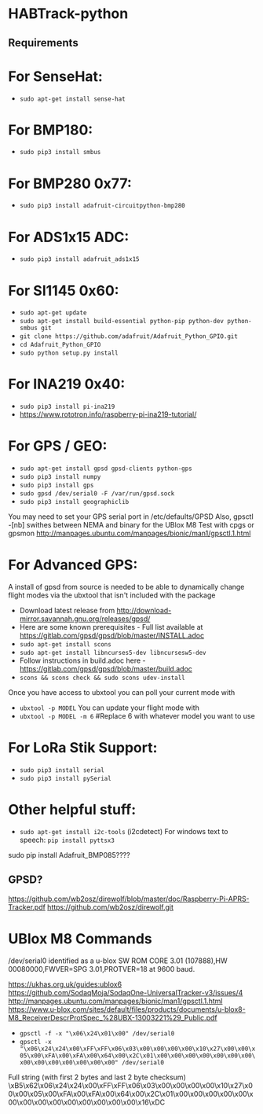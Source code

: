 # HABTrack-python

## Requirements 

# For SenseHat:
* `sudo apt-get install sense-hat`

# For BMP180:
* `sudo pip3 install smbus`

# For BMP280 0x77:
* `sudo pip3 install adafruit-circuitpython-bmp280`

# For ADS1x15 ADC:
* `sudo pip3 install adafruit_ads1x15`

# For SI1145 0x60:
* `sudo apt-get update`
* `sudo apt-get install build-essential python-pip python-dev python-smbus git`
* `git clone https://github.com/adafruit/Adafruit_Python_GPIO.git`
* `cd Adafruit_Python_GPIO`
* `sudo python setup.py install`

# For INA219 0x40:
* `sudo pip3 install pi-ina219`
* https://www.rototron.info/raspberry-pi-ina219-tutorial/

# For GPS / GEO:
* `sudo apt-get install gpsd gpsd-clients python-gps`
* `sudo pip3 install numpy`
* `sudo pip3 install gps`
* `sudo gpsd /dev/serial0 -F /var/run/gpsd.sock`
* `sudo pip3 install geographiclib`

You may need to set your GPS serial port in /etc/defaults/GPSD
Also, gpsctl -[nb] swithes between NEMA and binary for the UBlox M8
Test with cpgs or gpsmon
http://manpages.ubuntu.com/manpages/bionic/man1/gpsctl.1.html

# For Advanced GPS:
A install of gpsd from source is needed to be able to dynamically change flight modes via the ubxtool that isn't included with the package
* Download latest release from http://download-mirror.savannah.gnu.org/releases/gpsd/
* Here are some known prerequisites - Full list available at https://gitlab.com/gpsd/gpsd/blob/master/INSTALL.adoc
* `sudo apt-get install scons`
* `sudo apt-get install libncurses5-dev libncursesw5-dev`
* Follow instructions in build.adoc here - https://gitlab.com/gpsd/gpsd/blob/master/build.adoc
* `scons && scons check && sudo scons udev-install`

Once you have access to ubxtool you can poll your current mode with
* `ubxtool -p MODEL`
You can update your flight mode with 
* `ubxtool -p MODEL -m 6` #Replace 6 with whatever model you want to use

# For LoRa Stik Support:
* `sudo pip3 install serial`
* `sudo pip3 install pySerial`

# Other helpful stuff:
* `sudo apt-get install i2c-tools`  (i2cdetect)
For windows text to speech:  `pip install pyttsx3`

sudo pip install Adafruit_BMP085????

## GPSD?
https://github.com/wb2osz/direwolf/blob/master/doc/Raspberry-Pi-APRS-Tracker.pdf
https://github.com/wb2osz/direwolf.git


# UBlox M8 Commands
/dev/serial0 identified as a u-blox SW ROM CORE 3.01 (107888),HW 00080000,FWVER=SPG 3.01,PROTVER=18 at 9600 baud.

https://ukhas.org.uk/guides:ublox6
https://github.com/SodaqMoja/SodaqOne-UniversalTracker-v3/issues/4
http://manpages.ubuntu.com/manpages/bionic/man1/gpsctl.1.html
https://www.u-blox.com/sites/default/files/products/documents/u-blox8-M8_ReceiverDescrProtSpec_%28UBX-13003221%29_Public.pdf

* `gpsctl -f -x "\x06\x24\x01\x00" /dev/serial0`
* `gpsctl -x "\x06\x24\x24\x00\xFF\xFF\x06\x03\x00\x00\x00\x00\x10\x27\x00\x00\x05\x00\xFA\x00\xFA\x00\x64\x00\x2C\x01\x00\x00\x00\x00\x00\x00\x00\x00\x00\x00\x00\x00\x00\x00" /dev/serial0`

Full string (with first 2 bytes and last 2 byte checksum)
\xB5\x62\x06\x24\x24\x00\xFF\xFF\x06\x03\x00\x00\x00\x00\x10\x27\x00\x00\x05\x00\xFA\x00\xFA\x00\x64\x00\x2C\x01\x00\x00\x00\x00\x00\x00\x00\x00\x00\x00\x00\x00\x00\x00\x16\xDC